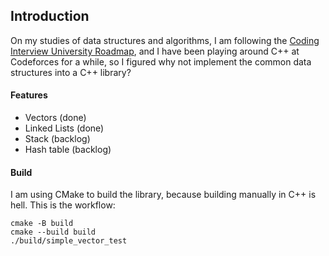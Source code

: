 ## Introduction

On my studies of data structures and algorithms, I am following the <a href="">Coding Interview University Roadmap</a>, and I have been playing around C++ at Codeforces for a while, so I figured why not implement the common data structures into a C++ library? 

#### Features
* Vectors (done)
* Linked Lists (done)
* Stack (backlog)
* Hash table (backlog)

#### Build

I am using CMake to build the library, because building manually in C++ is hell. This is the workflow:

~~~
cmake -B build
cmake --build build
./build/simple_vector_test
~~~


